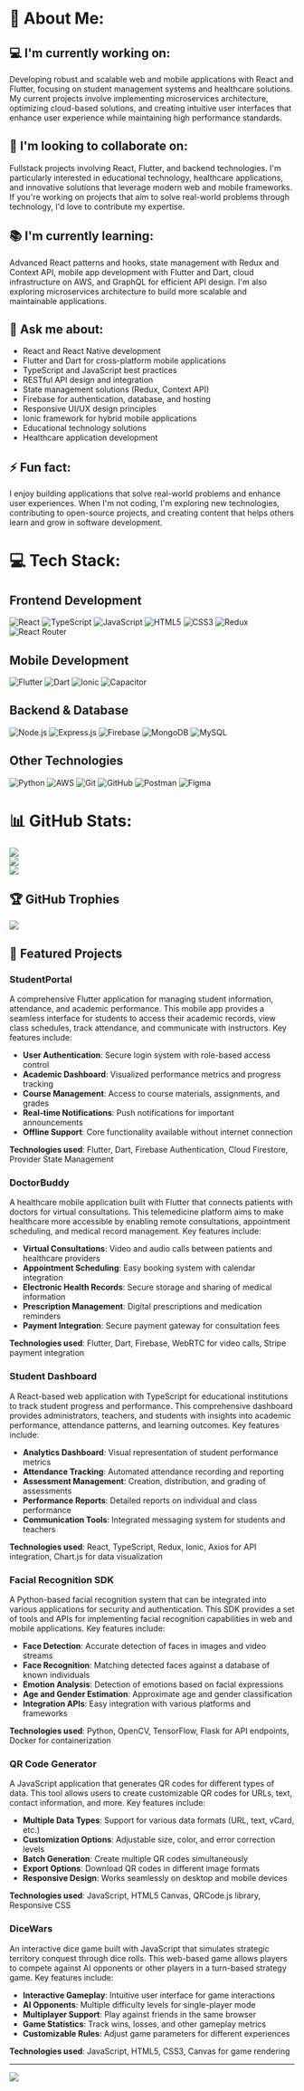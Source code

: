# 👋 About Me:

## 💻 I'm currently working on:
Developing robust and scalable web and mobile applications with React and Flutter, focusing on student management systems and healthcare solutions. My current projects involve implementing microservices architecture, optimizing cloud-based solutions, and creating intuitive user interfaces that enhance user experience while maintaining high performance standards.

## 🤝 I'm looking to collaborate on:
Fullstack projects involving React, Flutter, and backend technologies. I'm particularly interested in educational technology, healthcare applications, and innovative solutions that leverage modern web and mobile frameworks. If you're working on projects that aim to solve real-world problems through technology, I'd love to contribute my expertise.

## 📚 I'm currently learning:
Advanced React patterns and hooks, state management with Redux and Context API, mobile app development with Flutter and Dart, cloud infrastructure on AWS, and GraphQL for efficient API design. I'm also exploring microservices architecture to build more scalable and maintainable applications.

## 💬 Ask me about:
- React and React Native development
- Flutter and Dart for cross-platform mobile applications
- TypeScript and JavaScript best practices
- RESTful API design and integration
- State management solutions (Redux, Context API)
- Firebase for authentication, database, and hosting
- Responsive UI/UX design principles
- Ionic framework for hybrid mobile applications
- Educational technology solutions
- Healthcare application development

## ⚡ Fun fact:
I enjoy building applications that solve real-world problems and enhance user experiences. When I'm not coding, I'm exploring new technologies, contributing to open-source projects, and creating content that helps others learn and grow in software development.

# 💻 Tech Stack:

## Frontend Development
![React](https://img.shields.io/badge/react-%2320232a.svg?style=for-the-badge&logo=react&logoColor=%2361DAFB)
![TypeScript](https://img.shields.io/badge/typescript-%23007ACC.svg?style=for-the-badge&logo=typescript&logoColor=white)
![JavaScript](https://img.shields.io/badge/javascript-%23323330.svg?style=for-the-badge&logo=javascript&logoColor=%23F7DF1E)
![HTML5](https://img.shields.io/badge/html5-%23E34F26.svg?style=for-the-badge&logo=html5&logoColor=white)
![CSS3](https://img.shields.io/badge/css3-%231572B6.svg?style=for-the-badge&logo=css3&logoColor=white)
![Redux](https://img.shields.io/badge/redux-%23593d88.svg?style=for-the-badge&logo=redux&logoColor=white)
![React Router](https://img.shields.io/badge/React_Router-CA4245?style=for-the-badge&logo=react-router&logoColor=white)

## Mobile Development
![Flutter](https://img.shields.io/badge/Flutter-%2302569B.svg?style=for-the-badge&logo=Flutter&logoColor=white)
![Dart](https://img.shields.io/badge/dart-%230175C2.svg?style=for-the-badge&logo=dart&logoColor=white)
![Ionic](https://img.shields.io/badge/Ionic-%233880FF.svg?style=for-the-badge&logo=Ionic&logoColor=white)
![Capacitor](https://img.shields.io/badge/Capacitor-%23119EFF.svg?style=for-the-badge&logo=Capacitor&logoColor=white)

## Backend & Database
![Node.js](https://img.shields.io/badge/node.js-6DA55F?style=for-the-badge&logo=node.js&logoColor=white)
![Express.js](https://img.shields.io/badge/express.js-%23404d59.svg?style=for-the-badge&logo=express&logoColor=%2361DAFB)
![Firebase](https://img.shields.io/badge/firebase-%23039BE5.svg?style=for-the-badge&logo=firebase)
![MongoDB](https://img.shields.io/badge/MongoDB-%234ea94b.svg?style=for-the-badge&logo=mongodb&logoColor=white)
![MySQL](https://img.shields.io/badge/mysql-%2300f.svg?style=for-the-badge&logo=mysql&logoColor=white)

## Other Technologies
![Python](https://img.shields.io/badge/python-3670A0?style=for-the-badge&logo=python&logoColor=ffdd54)
![AWS](https://img.shields.io/badge/AWS-%23FF9900.svg?style=for-the-badge&logo=amazon-aws&logoColor=white)
![Git](https://img.shields.io/badge/git-%23F05033.svg?style=for-the-badge&logo=git&logoColor=white)
![GitHub](https://img.shields.io/badge/github-%23121011.svg?style=for-the-badge&logo=github&logoColor=white)
![Postman](https://img.shields.io/badge/Postman-FF6C37?style=for-the-badge&logo=postman&logoColor=white)
![Figma](https://img.shields.io/badge/figma-%23F24E1E.svg?style=for-the-badge&logo=figma&logoColor=white)

# 📊 GitHub Stats:
![](https://github-readme-stats.vercel.app/api?username=Soham1250&theme=dark&hide_border=false&include_all_commits=true&count_private=true)<br/>
![](https://github-readme-streak-stats.herokuapp.com/?user=Soham1250&theme=dark&hide_border=false)<br/>
![](https://github-readme-stats.vercel.app/api/top-langs/?username=Soham1250&theme=dark&hide_border=false&include_all_commits=true&count_private=true&layout=compact)

## 🏆 GitHub Trophies
![](https://github-profile-trophy.vercel.app/?username=Soham1250&theme=radical&no-frame=false&no-bg=true&margin-w=4)


## 🚀 Featured Projects

### StudentPortal
A comprehensive Flutter application for managing student information, attendance, and academic performance. This mobile app provides a seamless interface for students to access their academic records, view class schedules, track attendance, and communicate with instructors. Key features include:

- **User Authentication**: Secure login system with role-based access control
- **Academic Dashboard**: Visualized performance metrics and progress tracking
- **Course Management**: Access to course materials, assignments, and grades
- **Real-time Notifications**: Push notifications for important announcements
- **Offline Support**: Core functionality available without internet connection

**Technologies used**: Flutter, Dart, Firebase Authentication, Cloud Firestore, Provider State Management

### DoctorBuddy
A healthcare mobile application built with Flutter that connects patients with doctors for virtual consultations. This telemedicine platform aims to make healthcare more accessible by enabling remote consultations, appointment scheduling, and medical record management. Key features include:

- **Virtual Consultations**: Video and audio calls between patients and healthcare providers
- **Appointment Scheduling**: Easy booking system with calendar integration
- **Electronic Health Records**: Secure storage and sharing of medical information
- **Prescription Management**: Digital prescriptions and medication reminders
- **Payment Integration**: Secure payment gateway for consultation fees

**Technologies used**: Flutter, Dart, Firebase, WebRTC for video calls, Stripe payment integration

### Student Dashboard
A React-based web application with TypeScript for educational institutions to track student progress and performance. This comprehensive dashboard provides administrators, teachers, and students with insights into academic performance, attendance patterns, and learning outcomes. Key features include:

- **Analytics Dashboard**: Visual representation of student performance metrics
- **Attendance Tracking**: Automated attendance recording and reporting
- **Assessment Management**: Creation, distribution, and grading of assessments
- **Performance Reports**: Detailed reports on individual and class performance
- **Communication Tools**: Integrated messaging system for students and teachers

**Technologies used**: React, TypeScript, Redux, Ionic, Axios for API integration, Chart.js for data visualization

### Facial Recognition SDK
A Python-based facial recognition system that can be integrated into various applications for security and authentication. This SDK provides a set of tools and APIs for implementing facial recognition capabilities in web and mobile applications. Key features include:

- **Face Detection**: Accurate detection of faces in images and video streams
- **Face Recognition**: Matching detected faces against a database of known individuals
- **Emotion Analysis**: Detection of emotions based on facial expressions
- **Age and Gender Estimation**: Approximate age and gender classification
- **Integration APIs**: Easy integration with various platforms and frameworks

**Technologies used**: Python, OpenCV, TensorFlow, Flask for API endpoints, Docker for containerization

### QR Code Generator
A JavaScript application that generates QR codes for different types of data. This tool allows users to create customizable QR codes for URLs, text, contact information, and more. Key features include:

- **Multiple Data Types**: Support for various data formats (URL, text, vCard, etc.)
- **Customization Options**: Adjustable size, color, and error correction levels
- **Batch Generation**: Create multiple QR codes simultaneously
- **Export Options**: Download QR codes in different image formats
- **Responsive Design**: Works seamlessly on desktop and mobile devices

**Technologies used**: JavaScript, HTML5 Canvas, QRCode.js library, Responsive CSS

### DiceWars
An interactive dice game built with JavaScript that simulates strategic territory conquest through dice rolls. This web-based game allows players to compete against AI opponents or other players in a turn-based strategy game. Key features include:

- **Interactive Gameplay**: Intuitive user interface for game interactions
- **AI Opponents**: Multiple difficulty levels for single-player mode
- **Multiplayer Support**: Play against friends in the same browser
- **Game Statistics**: Track wins, losses, and other gameplay metrics
- **Customizable Rules**: Adjust game parameters for different experiences

**Technologies used**: JavaScript, HTML5, CSS3, Canvas for game rendering

---
[![](https://visitcount.itsvg.in/api?id=Soham1250&icon=0&color=0)](https://visitcount.itsvg.in)
